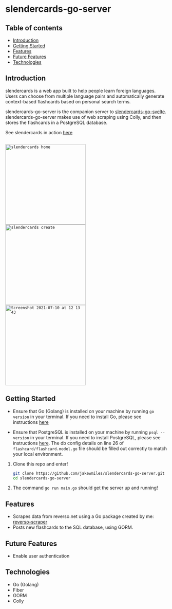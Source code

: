 # slendercards-go-server

## Table of contents
- [Introduction](#Introduction)
- [Getting Started](#Getting-Started)
- [Features](#Features)
- [Future Features](#Future-Features)
- [Technologies](#Technologies)

## Introduction
slendercards is a web app built to help people learn foreign languages. Users can choose from multiple language pairs and automatically generate context-based flashcards based on personal search terms.

slendercards-go-server is the companion server to [slendercards-go-svelte](https://github.com/jakewmiles/slendercards-go-svelte). 
slendercards-go-server makes use of web scraping using Colly, and then stores the flashcards in a PostgreSQL database.

See slendercards in action [here](https://www.youtube.com/watch?v=B_asB_UGEgM)

<code>
<img width="250" alt="slendercards home" src="https://user-images.githubusercontent.com/52141045/125161290-6400d280-e179-11eb-9d1e-a057acdaed82.png">
<img width="250" alt="slendercards create" src="https://user-images.githubusercontent.com/52141045/125161303-7418b200-e179-11eb-81ed-21248b29c245.png">
<img width="250" alt="Screenshot 2021-07-10 at 12 13 43" src="https://user-images.githubusercontent.com/52141045/125161315-84c92800-e179-11eb-9732-22c39b84f65f.png">
</code>

## Getting Started

- Ensure that Go (Golang) is installed on your machine by running `go version` in your terminal. If you need to install Go, please see instructions [here](https://golang.org/doc/install)

- Ensure that PostgreSQL is installed on your machine by running `psql --version` in your terminal. If you need to install PostgreSQL, please see instructions [here](https://www.postgresql.org/download/). The db config details on line 26 of `flashcard/flashcard.model.go` file should be filled out correctly to match your local environment.

1. Clone this repo and enter!

   ```bash
   git clone https://github.com/jakewmiles/slendercards-go-server.git
   cd slendercards-go-server
   ```

2. The command `go run main.go` should get the server up and running!
   

## Features

- Scrapes data from reverso.net using a Go package created by me: [reverso-scraper](https://pkg.go.dev/github.com/jakewmiles/reverso-scraper?tab=versions)
- Posts new flashcards to the SQL database, using GORM.

## Future Features

- Enable user authentication

## Technologies

- Go (Golang)
- Fiber
- GORM
- Colly

